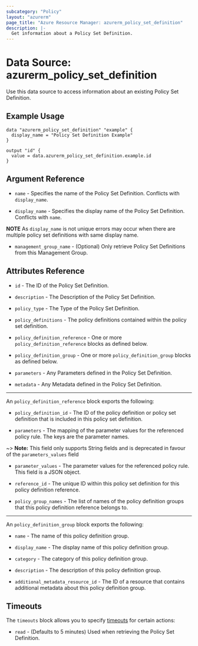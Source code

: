 ```yaml
---
subcategory: "Policy"
layout: "azurerm"
page_title: "Azure Resource Manager: azurerm_policy_set_definition"
description: |-
  Get information about a Policy Set Definition.
---
```


# Data Source: azurerm_policy_set_definition

Use this data source to access information about an existing Policy Set Definition.

## Example Usage

```hcl
data "azurerm_policy_set_definition" "example" {
  display_name = "Policy Set Definition Example"
}

output "id" {
  value = data.azurerm_policy_set_definition.example.id
}
```

## Argument Reference

* `name` - Specifies the name of the Policy Set Definition. Conflicts with `display_name`.

* `display_name` - Specifies the display name of the Policy Set Definition. Conflicts with `name`.

**NOTE** As `display_name` is not unique errors may occur when there are multiple policy set definitions with same display name. 

* `management_group_name` - (Optional) Only retrieve Policy Set Definitions from this Management Group.

## Attributes Reference

* `id` - The ID of the Policy Set Definition.

* `description` - The Description of the Policy Set Definition.

* `policy_type` - The Type of the Policy Set Definition.

* `policy_definitions` - The policy definitions contained within the policy set definition.

* `policy_definition_reference` - One or more `policy_definition_reference` blocks as defined below.

* `policy_definition_group` - One or more `policy_definition_group` blocks as defined below.

* `parameters` - Any Parameters defined in the Policy Set Definition.

* `metadata` - Any Metadata defined in the Policy Set Definition.

---

An `policy_definition_reference` block exports the following:

* `policy_definition_id` - The ID of the policy definition or policy set definition that is included in this policy set definition.

* `parameters` - The mapping of the parameter values for the referenced policy rule. The keys are the parameter names.

~> **Note:** This field only supports String fields and is deprecated in favour of the `parameters_values` field

* `parameter_values` - The parameter values for the referenced policy rule. This field is a JSON object.

* `reference_id` - The unique ID within this policy set definition for this policy definition reference.

* `policy_group_names` - The list of names of the policy definition groups that this policy definition reference belongs to.

---

An `policy_definition_group` block exports the following:

* `name` - The name of this policy definition group.

* `display_name` - The display name of this policy definition group. 

* `category` - The category of this policy definition group.

* `description` - The description of this policy definition group.

* `additional_metadata_resource_id` - The ID of a resource that contains additional metadata about this policy definition group.

## Timeouts

The `timeouts` block allows you to specify [timeouts](https://www.terraform.io/docs/configuration/resources.html#timeouts) for certain actions:

* `read` - (Defaults to 5 minutes) Used when retrieving the Policy Set Definition.
